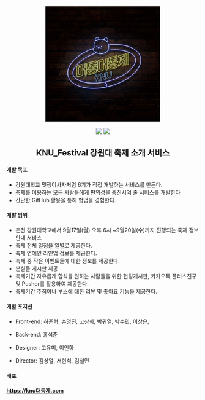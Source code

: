 <div align="middle">
<img src="https://github.com/chap95/2018_knu_festival/blob/master/app/assets/images/plus_link.jpg" height="300px"/>
</div>


<p align="center">
	<img src="https://img.shields.io/badge/LIKELION-6th-orange.svg">
	<img src="https://img.shields.io/github/license/mashape/apistatus.svg">	
</p>

<h2 align="center">KNU_Festival 강원대 축제 소개 서비스</h2>



#### 개발 목표

- 강원대학교 멋쟁이사자처럼 6기가 직접 개발하는 서비스를 만든다.
- 축제를 이용하는 모든 사람들에게 편의성을 증진시켜 줄 서비스를 개발한다
- 간단한 GitHub 활용을 통해 협업을 경험한다.

#### 개발 범위

- 춘천 강원대학교에서 9월17일(월) 오후 6시 ~9월20일(수)까지 진행되는 축제 정보 안내 서비스
- 축제 전체 일정을 일별로 제공한다. 
- 축제 연예인 라인업 정보를 제공한다.
- 축제 중 작은 이벤트들에 대한 정보를 제공한다. 
- 분실물 게시판 제공
- 축제기간 자유롭게 합석을 원하는 사람들을 위한 헌팅게시판, 카카오톡 플러스친구 및 Pusher를 활용하여 제공한다.
- 축제기간 주점이나 부스에 대한 리뷰 및 좋아요 기능을 제공한다.

#### 개발 포지션

* Front-end: 하준혁, 손명진, 고상희, 박귀열, 박수민, 이상은,

* Back-end: 홍석준

* Designer: 고유미, 이인하

* Director: 김상열, 서현석, 김철민

#### 배포

**https://knu대동제.com**
